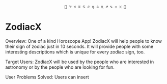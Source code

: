 


                              🌠 ♈️ ♉️ ♊️ ♋️ ♌️ ♍️ ♎️ ♏️ ♐️ ♑️ ♒️ ♓️ 🌠



# ZodiacX
Overview:
One of a kind Horoscope App! ZodiacX will help people to know their sign of zodiac just in 10 seconds. It will provide people with some interesting descriptions which is unique for every zodiac sign, too.


Target Users:
ZodiacX will be used by the people who are interested in astronomy or by the people who are looking for fun.


User Problems Solved:
Users can insert 

